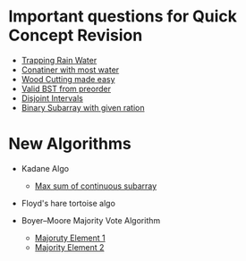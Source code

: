 # Important questions for Quick Concept Revision

- [Trapping Rain Water](./TwoPointer/trapping_rain_water.py)
- [Conatiner with most water](./TwoPointer/container_with_most_water.py)
- [Wood Cutting made easy](./BinarySearch/wood_cutting_made_easy.py)
- [Valid BST from preorder](./Trees/valid_bst_from_preorder.py)
- [Disjoint Intervals](./Greedy/disjoint_intervals.py)
- [Binary Subarray with given ration](./Algorithms/binary_subarray_with_given_ratio.py)

# New Algorithms

- Kadane Algo
    - [Max sum of continuous subarray](./Array/max_sum_contiguous_subarr.py)


- Floyd's hare tortoise algo
    


- Boyer–Moore Majority Vote Algorithm
    - [Majoruty Element 1](./Algorithms/majority_element.py)
    - [Majority Element 2](./Algorithms//majority_element_2.py)